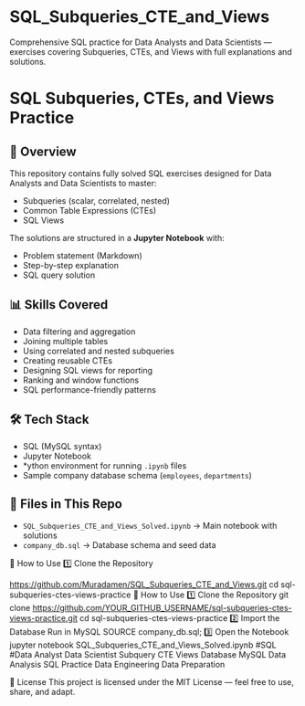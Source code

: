 # SQL_Subqueries_CTE_and_Views
Comprehensive SQL practice for Data Analysts and Data Scientists — exercises covering Subqueries, CTEs, and Views with full explanations and solutions.
# SQL Subqueries, CTEs, and Views Practice

## 📌 Overview
This repository contains fully solved SQL exercises designed for Data Analysts and Data Scientists to master:
- Subqueries (scalar, correlated, nested)
- Common Table Expressions (CTEs)
- SQL Views

The solutions are structured in a **Jupyter Notebook** with:
- Problem statement (Markdown)
- Step-by-step explanation
- SQL query solution


## 📊 Skills Covered
- Data filtering and aggregation
- Joining multiple tables
- Using correlated and nested subqueries
- Creating reusable CTEs
- Designing SQL views for reporting
- Ranking and window functions
- SQL performance-friendly patterns


## 🛠️ Tech Stack
- SQL (MySQL syntax)
- Jupyter Notebook
- *ython environment for running `.ipynb` files
- Sample company database schema (`employees`, `departments`)

## 📂 Files in This Repo
- `SQL_Subqueries_CTE_and_Views_Solved.ipynb` → Main notebook with solutions
- `company_db.sql` → Database schema and seed data


🚀 How to Use
 1️⃣ Clone the Repository

https://github.com/Muradamen/SQL_Subqueries_CTE_and_Views.git
cd sql-subqueries-ctes-views-practice
 🚀 How to Use
1️⃣ Clone the Repository
git clone https://github.com/YOUR_GITHUB_USERNAME/sql-subqueries-ctes-views-practice.git
cd sql-subqueries-ctes-views-practice
2️⃣ Import the Database
Run in MySQL
SOURCE company_db.sql;
3️⃣ Open the Notebook
jupyter notebook SQL_Subqueries_CTE_and_Views_Solved.ipynb
#SQL #Data Analyst Data Scientist Subquery CTE Views Database MySQL Data Analysis SQL Practice Data Engineering Data Preparation

📜 License
This project is licensed under the MIT License — feel free to use, share, and adapt.
